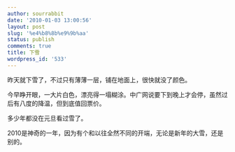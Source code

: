 ```yaml
---
author: sourrabbit
date: '2010-01-03 13:00:56'
layout: post
slug: '%e4%b8%8b%e9%9b%aa'
status: publish
comments: true
title: 下雪
wordpress_id: '533'
---
```


昨天就下雪了，不过只有薄薄一层，铺在地面上，很快就没了颜色。

今早睁开眼，一大片白色，漂亮得一塌糊涂。中广网说要下到晚上才会停，虽然过后有八度的降温，但到底值回票价。

多少年都没在元旦看过雪了。

2010是神奇的一年，因为有个和以往全然不同的开端，无论是新年的大雪，还是别的。

